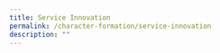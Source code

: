 ```yaml
---
title: Service Innovation
permalink: /character-formation/service-innovation
description: ""
---
```

